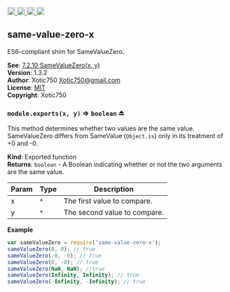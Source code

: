 <a href="https://travis-ci.org/Xotic750/same-value-zero-x"
   title="Travis status">
<img
   src="https://travis-ci.org/Xotic750/same-value-zero-x.svg?branch=master"
   alt="Travis status" height="18"/>
</a>
<a href="https://david-dm.org/Xotic750/same-value-zero-x"
   title="Dependency status">
<img src="https://david-dm.org/Xotic750/same-value-zero-x.svg"
   alt="Dependency status" height="18"/>
</a>
<a href="https://david-dm.org/Xotic750/same-value-zero-x#info=devDependencies"
   title="devDependency status">
<img src="https://david-dm.org/Xotic750/same-value-zero-x/dev-status.svg"
   alt="devDependency status" height="18"/>
</a>
<a href="https://badge.fury.io/js/same-value-zero-x" title="npm version">
<img src="https://badge.fury.io/js/same-value-zero-x.svg"
   alt="npm version" height="18"/>
</a>
<a name="module_same-value-zero-x"></a>

## same-value-zero-x
ES6-compliant shim for SameValueZero.

**See**: [7.2.10 SameValueZero(x, y)](http://www.ecma-international.org/ecma-262/6.0/#sec-samevaluezero)  
**Version**: 1.3.2  
**Author**: Xotic750 <Xotic750@gmail.com>  
**License**: [MIT](&lt;https://opensource.org/licenses/MIT&gt;)  
**Copyright**: Xotic750  
<a name="exp_module_same-value-zero-x--module.exports"></a>

### `module.exports(x, y)` ⇒ <code>boolean</code> ⏏
This method determines whether two values are the same value.
SameValueZero differs from SameValue (`Object.is`) only in its treatment
of +0 and -0.

**Kind**: Exported function  
**Returns**: <code>boolean</code> - A Boolean indicating whether or not the two arguments
are the same value.  

| Param | Type | Description |
| --- | --- | --- |
| x | <code>\*</code> | The first value to compare. |
| y | <code>\*</code> | The second value to compare. |

**Example**  
```js
var sameValueZero = require('same-value-zero-x');
sameValueZero(0, 0); // true
sameValueZero(-0, -0); // true
sameValueZero(0, -0); // true
sameValueZero(NaN, NaN); //true
sameValueZero(Infinity, Infinity); // true
sameValueZero(-Infinity, -Infinity); // true
```
